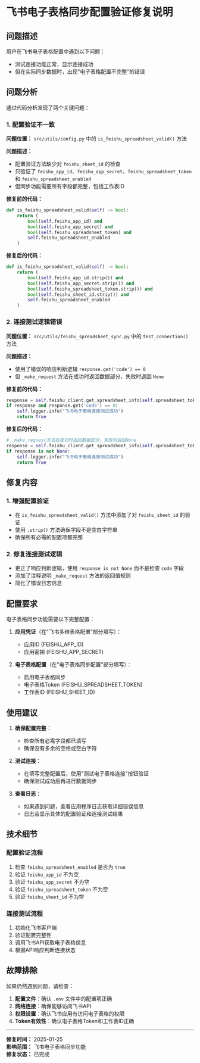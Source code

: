 # 飞书电子表格同步配置验证修复说明

## 问题描述

用户在飞书电子表格配置中遇到以下问题：
- 测试连接功能正常，显示连接成功
- 但在实际同步数据时，出现"电子表格配置不完整"的错误

## 问题分析

通过代码分析发现了两个关键问题：

### 1. 配置验证不一致

**问题位置：** `src/utils/config.py` 中的 `is_feishu_spreadsheet_valid()` 方法

**问题描述：**
- 配置验证方法缺少对 `feishu_sheet_id` 的检查
- 只验证了 `feishu_app_id`、`feishu_app_secret`、`feishu_spreadsheet_token` 和 `feishu_spreadsheet_enabled`
- 但同步功能需要所有字段都完整，包括工作表ID

**修复前的代码：**
```python
def is_feishu_spreadsheet_valid(self) -> bool:
    return (
        bool(self.feishu_app_id) and
        bool(self.feishu_app_secret) and
        bool(self.feishu_spreadsheet_token) and
        self.feishu_spreadsheet_enabled
    )
```

**修复后的代码：**
```python
def is_feishu_spreadsheet_valid(self) -> bool:
    return (
        bool(self.feishu_app_id.strip()) and
        bool(self.feishu_app_secret.strip()) and
        bool(self.feishu_spreadsheet_token.strip()) and
        bool(self.feishu_sheet_id.strip()) and
        self.feishu_spreadsheet_enabled
    )
```

### 2. 连接测试逻辑错误

**问题位置：** `src/utils/feishu_spreadsheet_sync.py` 中的 `test_connection()` 方法

**问题描述：**
- 使用了错误的响应判断逻辑 `response.get('code') == 0`
- 但 `_make_request` 方法在成功时返回数据部分，失败时返回 `None`

**修复前的代码：**
```python
response = self.feishu_client.get_spreadsheet_info(self.spreadsheet_token)
if response and response.get('code') == 0:
    self.logger.info("飞书电子表格连接测试成功")
    return True
```

**修复后的代码：**
```python
# _make_request方法在成功时返回数据部分，失败时返回None
response = self.feishu_client.get_spreadsheet_info(self.spreadsheet_token)
if response is not None:
    self.logger.info("飞书电子表格连接测试成功")
    return True
```

## 修复内容

### 1. 增强配置验证
- 在 `is_feishu_spreadsheet_valid()` 方法中添加了对 `feishu_sheet_id` 的验证
- 使用 `.strip()` 方法确保字段不是空白字符串
- 确保所有必需的配置项都完整

### 2. 修复连接测试逻辑
- 更正了响应判断逻辑，使用 `response is not None` 而不是检查 `code` 字段
- 添加了注释说明 `_make_request` 方法的返回值规则
- 简化了错误日志信息

## 配置要求

电子表格同步功能需要以下完整配置：

1. **应用凭证**（在"飞书多维表格配置"部分填写）：
   - 应用ID (FEISHU_APP_ID)
   - 应用密钥 (FEISHU_APP_SECRET)

2. **电子表格配置**（在"电子表格同步配置"部分填写）：
   - 启用电子表格同步
   - 电子表格Token (FEISHU_SPREADSHEET_TOKEN)
   - 工作表ID (FEISHU_SHEET_ID)

## 使用建议

1. **确保配置完整**：
   - 检查所有必需字段都已填写
   - 确保没有多余的空格或空白字符

2. **测试连接**：
   - 在填写完整配置后，使用"测试电子表格连接"按钮验证
   - 确保测试成功后再进行数据同步

3. **查看日志**：
   - 如果遇到问题，查看应用程序日志获取详细错误信息
   - 日志会显示具体的配置验证和连接测试结果

## 技术细节

### 配置验证流程
1. 检查 `feishu_spreadsheet_enabled` 是否为 `true`
2. 验证 `feishu_app_id` 不为空
3. 验证 `feishu_app_secret` 不为空
4. 验证 `feishu_spreadsheet_token` 不为空
5. 验证 `feishu_sheet_id` 不为空

### 连接测试流程
1. 初始化飞书客户端
2. 验证配置完整性
3. 调用飞书API获取电子表格信息
4. 根据API响应判断连接状态

## 故障排除

如果仍然遇到问题，请检查：

1. **配置文件**：确认 `.env` 文件中的配置项正确
2. **网络连接**：确保能够访问飞书API
3. **权限设置**：确认飞书应用有访问电子表格的权限
4. **Token有效性**：确认电子表格Token和工作表ID正确

---

**修复时间：** 2025-01-25  
**影响范围：** 飞书电子表格同步功能  
**修复状态：** 已完成